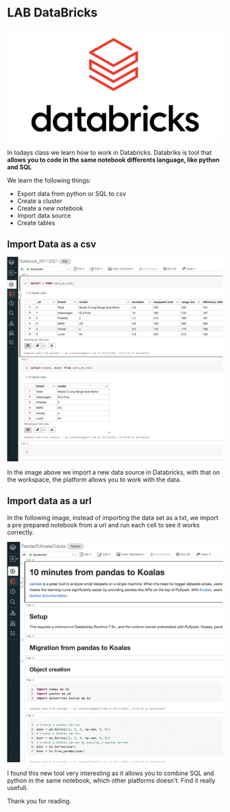 # LAB DataBricks
![](https://github.com/vonate5/class_LABS/blob/main/Semana%206/25112021/Databricks_Logo.png)

In todays class we learn how to work in Databricks. Databriks is tool that **allows you to code in the same notebook differents language, like python and SQL**

We learn the following things:
- Export data from python or SQL to csv
- Create a cluster
- Create a new notebook
- Import data source
- Create tables

## Import Data as a csv
![](https://github.com/vonate5/class_LABS/blob/main/Semana%206/25112021/databricks_2.png)

In the image above we import a new data source in Databricks, with that on the workspace, the platform allows you to work with the data.

## Import data as a url
In the following image, instead of importing the data set as a txt, we import a pre prepared notebook from a url and run each cell to see it works correctly.

![](https://github.com/vonate5/class_LABS/blob/main/Semana%206/25112021/databricks_3.png)

I found this new tool very interesting as it allows you to combine SQL and python in the same notebook, which other platforms doesn't. Find it really usefull.

Thank you for reading.

